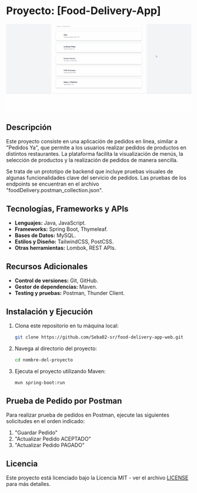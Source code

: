 # Proyecto: [Food-Delivery-App]

![Logo del proyecto](assets/Animation.gif)

## Descripción

Este proyecto consiste en una aplicación de pedidos en línea, similar a "Pedidos Ya", que permite a los usuarios realizar pedidos de productos en distintos restaurantes. La plataforma facilita la visualización de menús, la selección de productos y la realización de pedidos de manera sencilla.

Se trata de un prototipo de backend que incluye pruebas visuales de algunas funcionalidades clave del servicio de pedidos. Las pruebas de los endpoints se encuentran en el archivo "foodDelivery.postman_collection.json".

## Tecnologías, Frameworks y APIs

- **Lenguajes:** Java, JavaScript.
- **Frameworks:** Spring Boot, Thymeleaf.
- **Bases de Datos:** MySQL.
- **Estilos y Diseño:** TailwindCSS, PostCSS.
- **Otras herramientas:** Lombok, REST APIs.

## Recursos Adicionales

- **Control de versiones:** Git, GitHub.
- **Gestor de dependencias:** Maven.
- **Testing y pruebas:** Postman, Thunder Client.


## Instalación y Ejecución

1. Clona este repositorio en tu máquina local:

   ```bash
   git clone https://github.com/Seba02-sr/food-delivery-app-web.git

2. Navega al directorio del proyecto:
    ```bash
    cd nombre-del-proyecto

3. Ejecuta el proyecto utilizando Maven:
    ```bash
    mvn spring-boot:run

## Prueba de Pedido por Postman
Para realizar prueba de pedidos en Postman, ejecute las siguientes solicitudes en el orden indicado:

1. "Guardar Pedido"
2. "Actualizar Pedido ACEPTADO"
3. "Actualizar Pedido PAGADO"

## Licencia
Este proyecto está licenciado bajo la Licencia MIT - ver el archivo [LICENSE](LICENSE) para más detalles.
